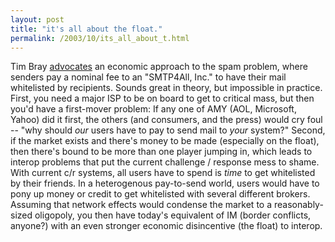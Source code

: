 ```yaml
---
layout: post
title: "it's all about the float."
permalink: /2003/10/its_all_about_t.html
---
```


<p>Tim Bray <a href="http://www.tbray.org/ongoing/When/200x/2003/10/12/SpamPlan27">advocates</a> an economic approach to the spam problem, where senders pay a nominal fee to an "SMTP4All, Inc." to have their mail whitelisted by recipients.  Sounds great in theory, but impossible in practice.  First, you need a major ISP to be on board to get to critical mass, but then you'd have a first-mover problem:  If any one of AMY (AOL, Microsoft, Yahoo) did it first, the others (and consumers, and the press) would cry foul -- "why should <i>our</i> users have to pay to send mail to <i>your</i> system?"  Second, if the market exists and there's money to be made (especially on the float), then there's bound to be more than one player jumping in, which leads to interop problems that put the current challenge / response mess to shame.  With current c/r systems, all users have to spend is <i>time</i> to get whitelisted by their friends.  In a heterogenous pay-to-send world, users would have to pony up money or credit to get whitelisted with several different brokers.  Assuming that network effects would condense the market to a reasonably-sized oligopoly, you then have today's equivalent of IM (border conflicts, anyone?) with an even stronger economic disincentive (the float) to interop.</p>


